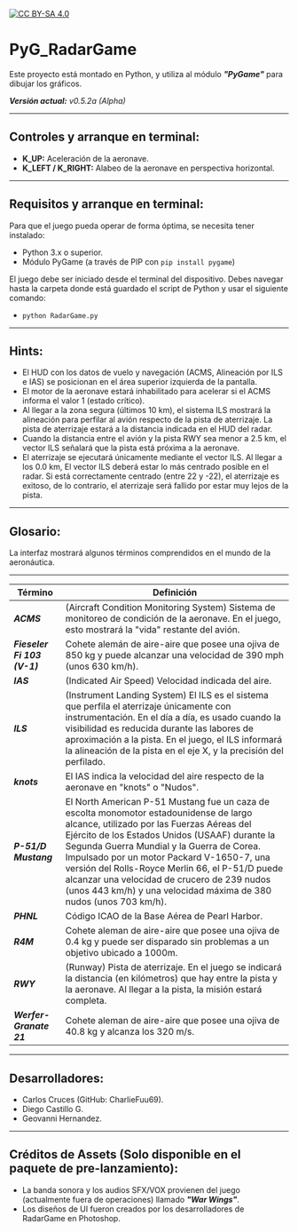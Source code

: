 [cc-by-sa]: http://creativecommons.org/licenses/by-sa/4.0/

[cc-by-sa-image]: https://licensebuttons.net/l/by-sa/4.0/88x31.png
[cc-by-sa-shield]: https://img.shields.io/badge/Licencia-CC--BY--SA%204.0-brightgreen

[![CC BY-SA 4.0][cc-by-sa-shield]][cc-by-sa]

# PyG_RadarGame
Este proyecto está montado en Python, y utiliza al módulo _**"PyGame"**_ para dibujar los gráficos.

_**Versión actual:** v0.5.2a (Alpha)_

---
## Controles y arranque en terminal:
* **K_UP:** Aceleración de la aeronave.
* **K_LEFT / K_RIGHT:** Alabeo de la aeronave en perspectiva horizontal.

---
## Requisitos y arranque en terminal:

Para que el juego pueda operar de forma óptima, se necesita tener instalado:

* Python 3.x o superior.
* Módulo PyGame (a través de PIP con `pip install pygame`)

El juego debe ser iniciado desde el terminal del dispositivo. Debes navegar hasta la carpeta donde está guardado el script de Python y usar el siguiente comando:

* `python RadarGame.py`

---
## Hints:

* El HUD con los datos de vuelo y navegación (ACMS, Alineación por ILS e IAS) se posicionan
en el área superior izquierda de la pantalla.
* El motor de la aeronave estará inhabilitado para acelerar si el ACMS informa el valor
1 (estado crítico).
* Al llegar a la zona segura (últimos 10 km), el sistema ILS mostrará la alineación para
perfilar al avión respecto de la pista de aterrizaje. La pista de aterrizaje estará a la distancia
indicada en el HUD del radar.
* Cuando la distancia entre el avión y la pista RWY sea menor a 2.5 km, el vector ILS
señalará que la pista está próxima a la aeronave.
* El aterrizaje se ejecutará únicamente mediante el vector ILS. Al llegar a los 0.0 km,
El vector ILS deberá estar lo más centrado posible en el radar. Si está correctamente centrado
(entre 22 y -22), el aterrizaje es exitoso, de lo contrario, el aterrizaje será fallido por
estar muy lejos de la pista.

---
## Glosario:
 
La interfaz mostrará algunos términos comprendidos en el mundo de la aeronáutica.
 
---
|Término | Definición |
|---|---|
| _**ACMS**_ | (Aircraft Condition Monitoring System) Sistema de monitoreo de condición de la aeronave. En el juego, esto mostrará la "vida" restante del avión. |
| _**Fieseler Fi 103 (V-1)**_ | Cohete alemán de aire-aire que posee una ojiva de 850 kg y puede alcanzar una velocidad de 390 mph (unos 630 km/h). |
| _**IAS**_ | (Indicated Air Speed) Velocidad indicada del aire. |
| _**ILS**_ | (Instrument Landing System) El ILS es el sistema que perfila el aterrizaje únicamente con instrumentación. En el día a día, es usado cuando la visibilidad es reducida durante las labores de aproximación a la pista. En el juego, el ILS informará la alineación de la pista en el eje X, y la precisión del perfilado. |
| _**knots**_ | El IAS indica la velocidad del aire respecto de la aeronave en "knots" o "Nudos". |
| _**P-51/D Mustang**_ | El North American P-51 Mustang fue un caza de escolta monomotor estadounidense de largo alcance, utilizado por las Fuerzas Aéreas del Ejército de los Estados Unidos (USAAF) durante la Segunda Guerra Mundial y la Guerra de Corea. Impulsado por un motor Packard V-1650-7, una versión del Rolls-Royce Merlin 66, el P-51/D puede alcanzar una velocidad de crucero de 239 nudos (unos 443 km/h) y una velocidad máxima de 380 nudos (unos 703 km/h). |
| _**PHNL**_ | Código ICAO de la Base Aérea de Pearl Harbor. |
| _**R4M**_ | Cohete aleman de aire-aire que posee una ojiva de 0.4 kg y puede ser disparado sin problemas a un objetivo ubicado a 1000m. |
| _**RWY**_ | (Runway) Pista de aterrizaje. En el juego se indicará la distancia (en kilómetros) que hay entre la pista y la aeronave. Al llegar a la pista, la misión estará completa. |
| _**Werfer-Granate 21**_ | Cohete aleman de aire-aire que posee una ojiva de 40.8 kg y alcanza los 320 m/s. |

---

## Desarrolladores:
* Carlos Cruces (GitHub: CharlieFuu69).
* Diego Castillo G.
* Geovanni Hernandez.

---
## Créditos de Assets (Solo disponible en el paquete de pre-lanzamiento):

* La banda sonora y los audios SFX/VOX provienen del juego (actualmente fuera de operaciones) llamado _**"War Wings"**_.
* Los diseños de UI fueron creados por los desarrolladores de RadarGame en Photoshop.
